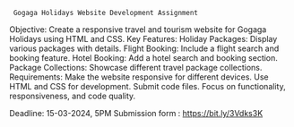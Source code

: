      Gogaga Holidays Website Development Assignment

Objective: Create a responsive travel and tourism website for Gogaga Holidays using HTML and CSS.
Key Features:
Holiday Packages: Display various packages with details.
Flight Booking: Include a flight search and booking feature.
Hotel Booking: Add a hotel search and booking section.
Package Collections: Showcase different travel package collections.
Requirements:
Make the website responsive for different devices.
Use HTML and CSS for development.
Submit code files.
Focus on functionality, responsiveness, and code quality.


Deadline: 15-03-2024, 5PM
Submission form : https://bit.ly/3Vdks3K

